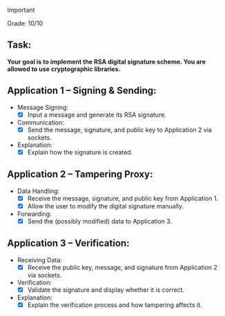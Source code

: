 > [!IMPORTANT]
> Grade: 10/10
## Task:
**Your goal is to implement the RSA digital signature scheme. You are allowed to use cryptographic libraries.**
## Application 1 – Signing & Sending:
- Message Signing:
  - [x] Input a message and generate its RSA signature.
- Communication:
  - [x] Send the message, signature, and public key to Application 2 via sockets.
- Explanation:
  - [x] Explain how the signature is created.
## Application 2 – Tampering Proxy:
- Data Handling:
  - [x] Receive the message, signature, and public key from Application 1.
  - [x] Allow the user to modify the digital signature manually.
- Forwarding: 
  - [x] Send the (possibly modified) data to Application 3.
## Application 3 – Verification:
- Receiving Data:
  - [x] Receive the public key, message, and signature from Application 2 via sockets.
- Verification:
  - [x] Validate the signature and display whether it is correct.
- Explanation:
  - [x] Explain the verification process and how tampering affects it.
